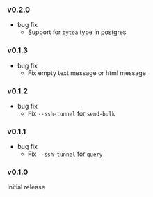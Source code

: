 <!-- markdownlint-disable MD041 -->

### v0.2.0

- bug fix
  - Support for `bytea` type in postgres

### v0.1.3

- bug fix
  - Fix empty text message or html message

### v0.1.2

- bug fix
  - Fix `--ssh-tunnel` for `send-bulk`

### v0.1.1

- bug fix
  - Fix `--ssh-tunnel` for `query`

### v0.1.0

Initial release
